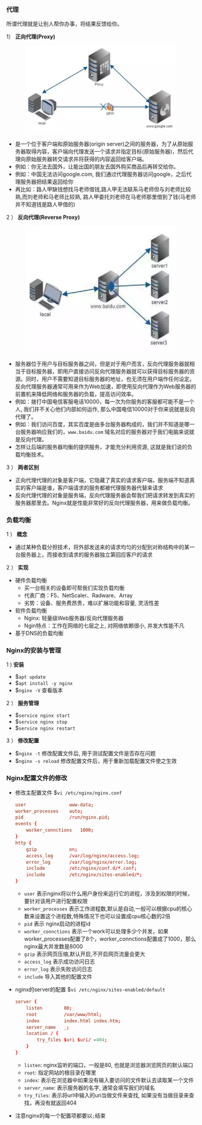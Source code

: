 ### 代理

所谓代理就是让别人帮你办事，将结果反馈给你。

1） **正向代理(Proxy)**

<div align=center>
    <img width="400" src="./screenshot/14.png">
</div>

- 是一个位于客户端和原始服务器(origin server)之间的服务器，为了从原始服务器取得内容，客户端向代理发送一个请求并指定目标(原始服务器)，然后代理向原始服务器转交请求并将获得的内容返回给客户端。
- 例如：你无法去国外，让能出国的朋友去国外购买商品后再转交给你。
- 例如：中国无法访问google.com, 我们通过代理服务器访问google，之后代理服务器把结果返回给你
- 再比如：路人甲缺钱想找马老师借钱,路人甲无法联系马老师但与刘老师比较熟,而刘老师和马老师比较熟, 路人甲委托刘老师在马老师那里借到了钱(马老师并不知道钱是路人甲借的)

2 ） **反向代理(Reverse Proxy)**

<div align=center>
    <img width="400" src="./screenshot/15.png">
</div>

- 服务器位于用户与目标服务器之间，但是对于用户而言，反向代理服务器就相当于目标服务器，即用户直接访问反向代理服务器就可以获得目标服务器的资源。同时，用户不需要知道目标服务器的地址，也无须在用户端作任何设定。反向代理服务器通常可用来作为Web加速，即使用反向代理作为Web服务器的前置机来降低网络和服务器的负载，提高访问效率。
- 例如：拨打中国电信客服电话10000，每一次为你服务的客服都可能不是一个人, 我们并不关心他们内部如何运作, 那么中国电信10000对于你来说就是反向代理了。
- 例如：我们访问百度，其实百度是由多台服务器构成的，我们并不知道是哪一台服务器响应我们的，`www.baidu.com` 域名对应的服务器对于我们电脑来说就是反向代理。
- 怎样让后端的服务器均衡的提供服务，才能充分利用资源, 这就是我们说的负载均衡技术。

3 ） **两者区别**

- 正向代理代理的对象是客户端，它隐藏了真实的请求客户端，服务端不知道真实的客户端是谁，客户端请求的服务都被代理服务器代替来请求
- 反向代理代理的对象是服务端，反向代理服务器会帮我们把请求转发到真实的服务器那里去。Nginx就是性能非常好的反向代理服务器，用来做负载均衡。

### 负载均衡

1 ） **概念**

- 通过某种负载分担技术，将外部发送来的请求均匀的分配到对称结构中的某一台服务器上，而接收到请求的服务器独立第回应客户的请求

2 ） **实现**

- 硬件负载均衡
    * 买一台相关的设备即可帮我们实现负载均衡
    * 代表厂商：F5、NetScaler、Radware、Array
    * 劣势：设备、服务费昂贵，难以扩展功能和容量, 灵活性差
- 软件负载均衡
    * Nginx: 轻量级Web服务器/反向代理服务器
    * Ngin特点：工作在网络的七层之上, 对网络依赖很小, 并发大性能不凡
- 基于DNS的负载均衡

### Nginx的安装与管理

1 ) **安装**
- $`apt update`
- $`apt install -y nginx`
- $`nginx -V` 查看版本

2 ） **服务管理**
- $`service nginx start`
- $`service nginx stop`
- $`service nginx restart`

3 ） **修改配置**
- $`nginx -t` 修改配置文件后, 用于测试配置文件是否存在问题
- $`nginx -s reload` 修改配置文件后，用于重新加载配置文件使之生效

### Nginx配置文件的修改

- 修改主配置文件 $`vi /etc/nginx/nginx.conf`
    ```conf
    user                www-data;
    worker_processes    auto;
    pid                 /run/nginx.pid;
    events {
        worker_connctions   1000;
    }
    http {
        gzip            on;
        access_log      /var/log/nginx/access.log;
        error_log       /var/log/nginx/error.log;
        include         /etc/nginx/conf.d/*.conf;
        include         /etc/nginx/sites-enabled/*;
    }

    ```
    * `user` 表示nginx将以什么用户身份来运行它的进程，涉及到权限的时候，要针对该用户进行配置权限
    * `worker_processes` 表示工作进程数,默认是自动,一般可以根据cpu的核心数来设置这个进程数,特殊情况下也可以设置成cpu核心数的2倍
    * `pid` 表示 nginx启动的进程id
    * `worker_connctions` 表示一个work可以处理多少个并发，如果worker_processes配置了8个，worker_connctions配置成了1000，那么nginx最大并发数是8000
    * `gzip` 表示网页压缩,默认开启,不开启网页流量会更大
    * `access_log` 表示成功访问日志
    * `error_log` 表示失败访问日志
    * `include` 导入其他的配置文件

- nginx的server的配置 $`vi /etc/nginx/sites-enabled/default`
    ```conf
    server {
        listen        80;
        root          /var/www/html;
        index         index.html index.htm;
        server_name   _;
        location / {
            try_files $uri $uri/ =404;
        }
    }
    ```
    * `listen`: nginx监听的端口，一般是80, 也就是浏览器浏览网页的默认端口
    * `root`: 指定网站的根目录在哪里
    * `index`: 表示在浏览器中如果没有输入要访问的文件默认去读取某一个文件
    * `server_name`: 表示服务器的名字, 通常会填写我们的域名
    * `try_files`: 表示将url中输入的uri当做文件来查找, 如果没有当做目录来查找，再没有就返回404

- 注意nginx的每一个配置项都要以`;`结束